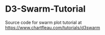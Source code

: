 # D3-Swarm-Tutorial
Source code for swarm plot tutorial at https://www.chartfleau.com/tutorials/d3swarm
